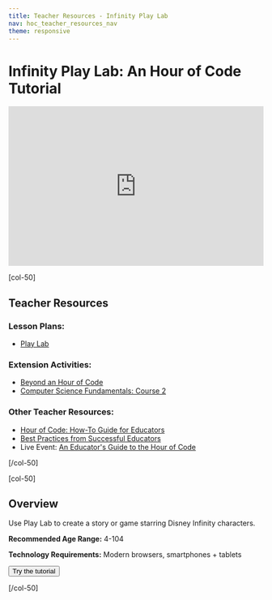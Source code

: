 ```yaml
---
title: Teacher Resources - Infinity Play Lab
nav: hoc_teacher_resources_nav
theme: responsive
---
```


# Infinity Play Lab: An Hour of Code Tutorial

<center><iframe style="max-width:100%" width="560" height="315" src="https://www.youtube.com/embed/vQGOfhsb76o" frameborder="0" allowfullscreen></iframe></center>

[col-50]

## Teacher Resources

### Lesson Plans:

- [Play Lab](/files/hoc-playlab-lp.pdf)

### Extension Activities:

- [Beyond an Hour of Code](http://letron.vip/learn/beyond)
- [Computer Science Fundamentals: Course 2](https://studio.letron.vip/s/course2)

### Other Teacher Resources:

- [Hour of Code: How-To Guide for Educators](https://hourofcode.com/us/en/resources/how-to)
- [Best Practices from Successful Educators](http://www.slideshare.net/TeachCode/hour-of-code-best-practices-for-successful-educators-51273466)
- Live Event: [An Educator's Guide to the Hour of Code](https://www.eventbrite.com/e/an-educators-guide-to-the-hour-of-code-tickets-17987415845)

[/col-50]

[col-50]

## Overview

Use Play Lab to create a story or game starring Disney Infinity characters.

**Recommended Age Range:** 4-104

**Technology Requirements:** Modern browsers, smartphones + tablets

<a href="http://studio.letron.vip/s/infinity/reset"><button>Try the tutorial</button></a>

[/col-50]
